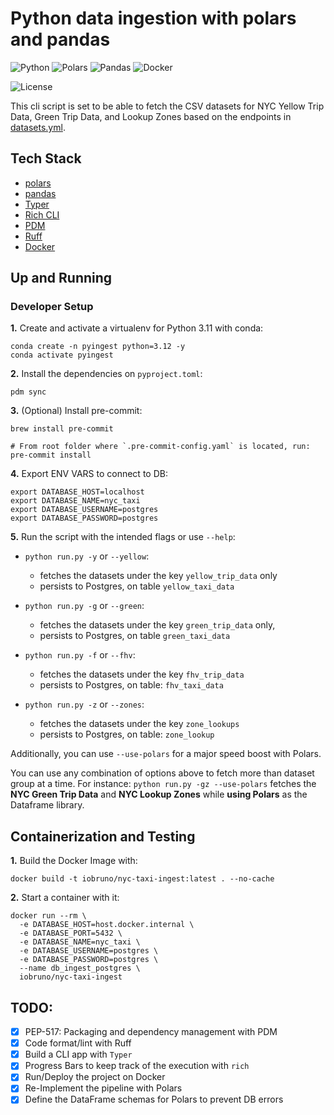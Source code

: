 # Python data ingestion with polars and pandas

![Python](https://img.shields.io/badge/Python-3.10_|_3.11_|_3.12-4B8BBE.svg?style=flat&logo=python&logoColor=FFD43B&labelColor=306998)
![Polars](https://img.shields.io/badge/polars-24292E?style=flat&logo=polars&logoColor=CC792B&labelColor=24292E)
![Pandas](https://img.shields.io/badge/pandas-150458?style=flat&logo=pandas&logoColor=E70488&labelColor=150458)
![Docker](https://img.shields.io/badge/Docker-329DEE?style=flat&logo=docker&logoColor=white&labelColor=329DEE)

![License](https://img.shields.io/badge/license-CC--BY--SA--4.0-31393F?style=flat&logo=creativecommons&logoColor=black&labelColor=white)

This cli script is set to be able to fetch the CSV datasets for NYC Yellow Trip Data, Green Trip Data, and Lookup Zones
based on the endpoints in [datasets.yml](./datasets.yml).


## Tech Stack
- [polars](https://docs.pola.rs/)
- [pandas](https://pandas.pydata.org/docs/user_guide/)
- [Typer](https://typer.tiangolo.com/tutorial/)
- [Rich CLI](https://github.com/Textualize/rich)
- [PDM](https://pdm-project.org/latest/usage/dependency/)
- [Ruff](https://docs.astral.sh/ruff/configuration/)
- [Docker](https://docs.docker.com/get-docker/)


## Up and Running

### Developer Setup

**1.** Create and activate a virtualenv for Python 3.11 with conda:
```shell
conda create -n pyingest python=3.12 -y
conda activate pyingest
```

**2.** Install the dependencies on `pyproject.toml`:
```shell
pdm sync
```

**3.** (Optional) Install pre-commit:
```shell
brew install pre-commit

# From root folder where `.pre-commit-config.yaml` is located, run:
pre-commit install
```

**4.** Export ENV VARS to connect to DB:
```shell
export DATABASE_HOST=localhost
export DATABASE_NAME=nyc_taxi
export DATABASE_USERNAME=postgres
export DATABASE_PASSWORD=postgres
```

**5.** Run the script with the intended flags or use `--help`:

- `python run.py -y` or `--yellow`:
  - fetches the datasets under the key `yellow_trip_data` only
  - persists to Postgres, on table `yellow_taxi_data`
  
- `python run.py -g` or `--green`:
  - fetches the datasets under the key `green_trip_data` only,
  - persists to Postgres, on table `green_taxi_data`

- `python run.py -f` or `--fhv`:
  - fetches the datasets under the key `fhv_trip_data`
  - persists to Postgres, on table: `fhv_taxi_data`

- `python run.py -z` or `--zones`:
  - fetches the datasets under the key `zone_lookups`
  - persists to Postgres, on table: `zone_lookup`


Additionally, you can use `--use-polars` for a major speed boost with Polars. 

You can use any combination of options above to fetch more than dataset group at a time. For instance: `python run.py -gz --use-polars` fetches the **NYC Green Trip Data** and **NYC Lookup Zones** while **using Polars** as the Dataframe library.


## Containerization and Testing

**1.** Build the Docker Image with:
```shell
docker build -t iobruno/nyc-taxi-ingest:latest . --no-cache
```

**2.** Start a container with it:
```shell
docker run --rm \
  -e DATABASE_HOST=host.docker.internal \
  -e DATABASE_PORT=5432 \
  -e DATABASE_NAME=nyc_taxi \
  -e DATABASE_USERNAME=postgres \
  -e DATABASE_PASSWORD=postgres \
  --name db_ingest_postgres \
  iobruno/nyc-taxi-ingest
```


## TODO:
- [x] PEP-517: Packaging and dependency management with PDM
- [x] Code format/lint with Ruff
- [x] Build a CLI app with `Typer`
- [x] Progress Bars to keep track of the execution with `rich`
- [x] Run/Deploy the project on Docker
- [x] Re-Implement the pipeline with Polars
- [x] Define the DataFrame schemas for Polars to prevent DB errors
